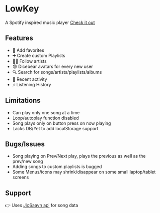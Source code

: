 # LowKey
A Spotify inspired music player
<a href="https://funny-pudding-8b37aa.netlify.app/">Check it out</a>

<h2>Features</h2>

- 💟 Add favorites
- ➕ Create custom Playlists
- 👨‍🎤 Follow artists
- 😎 Dicebear avatars for every new user
- 🔍 Search for songs/artists/playlists/albums
- 📜 Recent activity 
- 🎶 Listening History

<h2>Limitations</h2>

- Can play only one song at a time
- Loop/autoplay function disabled
- Song plays only on button press on now playing
- Lacks DB/Yet to add localStorage support

<h2>Bugs/Issues</h2>

- Song playing on Prev/Next play, plays the previous as well as the prev/new song
- Adding songs to custom playlists is bugged
- Some Menus/icons may shrink/disappear on some small laptop/tablet screens

<h2>Support</h2>
👉 Uses <a href="https://saavn.me/">JioSaavn api</a> for song data   

